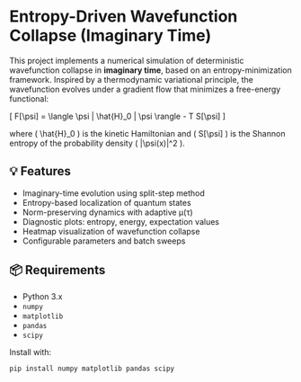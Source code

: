 # Entropy-Driven Wavefunction Collapse (Imaginary Time)

This project implements a numerical simulation of deterministic wavefunction collapse in **imaginary time**, based on an entropy-minimization framework. Inspired by a thermodynamic variational principle, the wavefunction evolves under a gradient flow that minimizes a free-energy functional:

\[
F[\psi] = \langle \psi | \hat{H}_0 | \psi \rangle - T S[\psi]
\]

where \( \hat{H}_0 \) is the kinetic Hamiltonian and \( S[\psi] \) is the Shannon entropy of the probability density \( |\psi(x)|^2 \).

## 💡 Features

- Imaginary-time evolution using split-step method
- Entropy-based localization of quantum states
- Norm-preserving dynamics with adaptive μ(τ)
- Diagnostic plots: entropy, energy, expectation values
- Heatmap visualization of wavefunction collapse
- Configurable parameters and batch sweeps

## 📦 Requirements

- Python 3.x
- `numpy`
- `matplotlib`
- `pandas`
- `scipy`

Install with:

```bash
pip install numpy matplotlib pandas scipy
